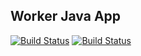 ## Worker Java App

  
[![Build Status](http://34.123.197.118:8080/buildStatus/icon?job=instavote%2Fworker-build&subject=Build&color=blue)](http://34.123.197.118:8080/job/instavote/job/worker-build/)
[![Build Status](http://34.123.197.118:8080/buildStatus/icon?job=instavote%2Fworker-test&subject=UniTest)](http://34.123.197.118:8080/job/instavote/job/worker-test/)
  
  
 
